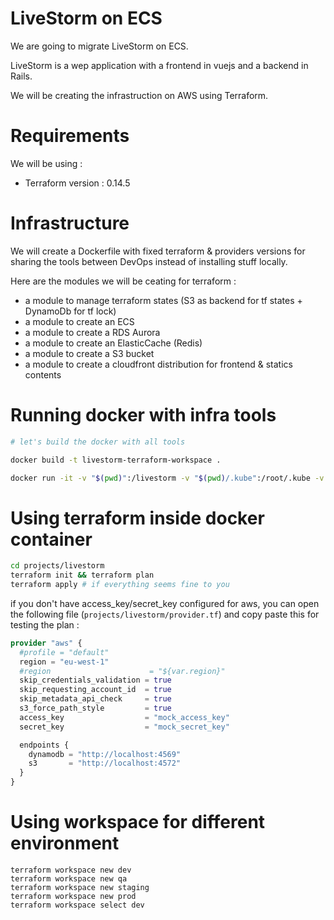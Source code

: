 # LiveStorm on ECS

We are going to migrate LiveStorm on ECS.

LiveStorm is a wep application with a frontend in vuejs and a backend in Rails.

We will be creating the infrastruction on AWS using Terraform. 

# Requirements

We will be using :
- Terraform version : 0.14.5

# Infrastructure

We will create a Dockerfile with fixed terraform & providers versions for sharing the tools between DevOps instead of installing stuff locally.

Here are the modules we will be ceating for terraform :

- a module to manage terraform states (S3 as backend for tf states + DynamoDb for tf lock)
- a module to create an ECS
- a module to create a RDS Aurora
- a module to create an ElasticCache (Redis)
- a module to create a S3 bucket
- a module to create a cloudfront distribution for frontend & statics contents

# Running docker with infra tools

```bash
# let's build the docker with all tools

docker build -t livestorm-terraform-workspace .

docker run -it -v "$(pwd)":/livestorm -v "$(pwd)/.kube":/root/.kube -v "$(pwd)/.aws":/root/.aws livestorm-terraform-workspace bash
```

# Using terraform inside docker container

```bash
cd projects/livestorm
terraform init && terraform plan
terraform apply # if everything seems fine to you
```

if you don't have access_key/secret_key configured for aws, you can open the following file (`projects/livestorm/provider.tf`) and copy paste this for testing the plan :

```tf
provider "aws" {
  #profile = "default"
  region = "eu-west-1"
  #region                      = "${var.region}"
  skip_credentials_validation = true
  skip_requesting_account_id  = true
  skip_metadata_api_check     = true
  s3_force_path_style         = true
  access_key                  = "mock_access_key"
  secret_key                  = "mock_secret_key"

  endpoints {
    dynamodb = "http://localhost:4569"
    s3       = "http://localhost:4572"
  }
}
```

# Using workspace for different environment

```
terraform workspace new dev
terraform workspace new qa
terraform workspace new staging
terraform workspace new prod
terraform workspace select dev
```